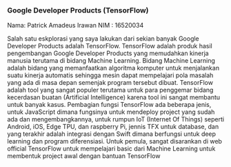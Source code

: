 ### Google Developer Products (TensorFlow)
Nama: Patrick Amadeus Irawan
NIM : 16520034

  Salah satu eskplorasi yang saya lakukan dari sekian banyak Google Developer Products adalah TensorFlow. TensorFlow adalah produk hasil pengembangan Google Developer Products yang memudahkan kinerja manusia terutama di bidang Machine Learning. Bidang Machine Learning adalah bidang yang memanfaatkan algoritma komputer untuk menjalankan suatu kinerja automatis sehingga mesin dapat mempelajari pola masalah yang ada di masa depan semenjak program tersebut dibuat. TensorFlow adalah tool yang sangat populer terutama untuk para penggemar bidang kecerdasan buatan (Artificial Intelligence) karena tool ini sangat membantu untuk banyak kasus. Pembagian fungsi TensorFlow ada beberapa jenis, untuk JavaScript dimana fungsinya untuk mendeploy project yang sudah ada dan mengembangkannya, untuk rumpun IoT (Internet Of Things) seperti Android, iOS, Edge TPU, dan raspberry Pi, jennis TFX untuk database, dan yang terakhir adalah integrasi dengan Swift dimana berfungsi untuk deep learning dan program diferensiasi. Untuk pemula, sangat disarankan di web official TensorFlow untuk mempelajari basic dari Machine Learning untuk membentuk project awal dengan bantuan TensorFlow


<!--
**beastlordz/beastlordz** is a ✨ _special_ ✨ repository because its `README.md` (this file) appears on your GitHub profile.

Here are some ideas to get you started:

- 🔭 I’m currently working on ...
- 🌱 I’m currently learning ...
- 👯 I’m looking to collaborate on ...
- 🤔 I’m looking for help with ...
- 💬 Ask me about ...
- 📫 How to reach me: ...
- 😄 Pronouns: ...
- ⚡ Fun fact: ...
-->
